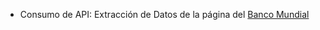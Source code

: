 - Consumo de API: Extracción de Datos de la página del [Banco Mundial](https://github.com/EvelynOr/4.Portafolio/tree/main/No_Empresarial/International_Debt)
